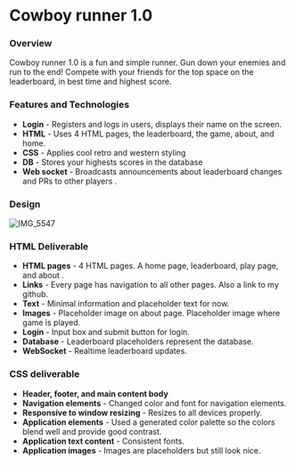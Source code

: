 # Cowboy runner 1.0
### Overview
Cowboy runner 1.0 is a fun and simple runner. Gun down your enemies and run to the end! Compete with your friends for the top space on the leaderboard, in best time and highest score. 

### Features and Technologies
- **Login** - Registers and logs in users, displays their name on the screen.
- **HTML** - Uses 4 HTML pages, the leaderboard, the game, about, and home.
- **CSS** - Applies cool retro and western styling
- **DB** - Stores your highests scores in the database
- **Web socket** - Broadcasts announcements about leaderboard changes and PRs to other players .
  
### Design

![IMG_5547](https://github.com/weenusdingus/cs_start_up/assets/118499164/12ee3270-1565-4cda-8e98-6f69724a361d)

### HTML Deliverable
- **HTML pages** - 4 HTML pages. A home page, leaderboard, play page, and about .
- **Links** - Every page has navigation to all other pages. Also a link to my github.
- **Text** - Minimal information and placeholder text for now.
- **Images** - Placeholder image on about page. Placeholder image where game is played.
- **Login** - Input box and submit button for login.
- **Database** - Leaderboard placeholders represent the database.
- **WebSocket** - Realtime leaderboard updates.

### CSS deliverable

- **Header, footer, and main content body**
- **Navigation elements** - Changed color and font for navigation elements.
- **Responsive to window resizing** - Resizes to all devices properly.
- **Application elements** - Used a generated color palette so the colors blend well and provide good contrast.
- **Application text content** - Consistent fonts.
- **Application images** - Images are placeholders but still look nice.
